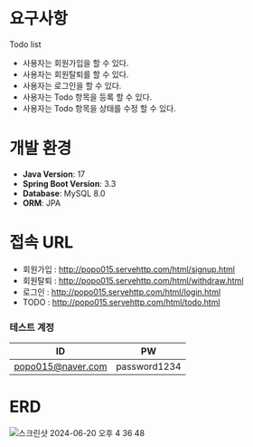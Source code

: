 # 요구사항
Todo list 
- 사용자는 회원가입을 할 수 있다.
- 사용자는 회원탈퇴를 할 수 있다.
- 사용자는 로그인을 할 수 있다.
- 사용자는 Todo 항목을 등록 할 수 있다.
- 사용자는 Todo 항목을 상태를 수정 할 수 있다.


# 개발 환경 
- **Java Version**: 17
- **Spring Boot Version**: 3.3
- **Database**: MySQL 8.0
- **ORM**: JPA 

# 접속 URL
- 회원가입 : http://popo015.servehttp.com/html/signup.html
- 회원탈퇴 : http://popo015.servehttp.com/html/withdraw.html
- 로그인 : http://popo015.servehttp.com/html/login.html
- TODO : http://popo015.servehttp.com/html/todo.html


### 테스트 계정

| ID                | PW       |
|-------------------|----------|
| popo015@naver.com | password1234 |


# ERD
![스크린샷 2024-06-20 오후 4 36 48](https://github.com/PoPo015/Todolist/assets/62968441/68e032a0-5c63-4e31-8ac6-4fd368576484)

